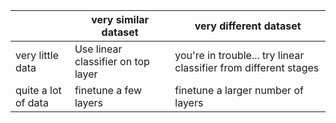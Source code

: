 
|                     | very similar dataset               | very different dataset                                           |
| ------------------- | ---------------------------------- | ---------------------------------------------------------------- |
| very little data    | Use linear classifier on top layer | you're in trouble... try linear classifier from different stages |
| quite a lot of data | finetune a few layers              | finetune a larger number of layers                               |
